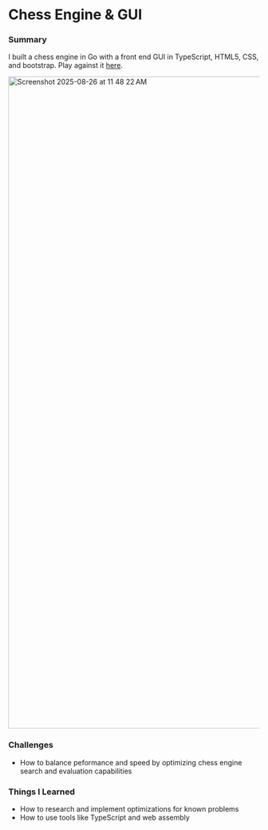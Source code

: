 # Chess Engine & GUI

### Summary

I built a chess engine in Go with a front end GUI in TypeScript, HTML5, CSS, and bootstrap. Play against it [here](hunterbowie.github.io).

<img width="1215" height="1307" alt="Screenshot 2025-08-26 at 11 48 22 AM" src="https://github.com/user-attachments/assets/f32dcbd9-993b-4cc3-a85a-40399ed834ba" />


### Challenges

- How to balance peformance and speed by optimizing chess engine search and evaluation capabilities


### Things I Learned

- How to research and implement optimizations for known problems
- How to use tools like TypeScript and web assembly
